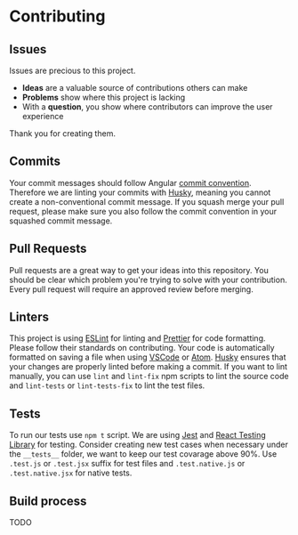 # Contributing

## Issues

Issues are precious to this project.

- **Ideas** are a valuable source of contributions others can make
- **Problems** show where this project is lacking
- With a **question**, you show where contributors can improve the user experience

Thank you for creating them.

## Commits

Your commit messages should follow Angular [commit convention](https://www.conventionalcommits.org/en/v1.0.0-beta.4/). Therefore we are linting your commits with [Husky](https://github.com/typicode/husky), meaning you cannot create a non-conventional commit message. If you squash merge your pull request, please make sure you also follow the commit convention in your squashed commit message.

## Pull Requests

Pull requests are a great way to get your ideas into this repository.
You should be clear which problem you're trying to solve with your contribution.
Every pull request will require an approved review before merging.

## Linters

This project is using [ESLint](https://eslint.org/) for linting and [Prettier](https://prettier.io/) for code formatting. Please follow their standards on contributing. Your code is automatically formatted on saving a file when using [VSCode](https://code.visualstudio.com/) or [Atom](https://atom.io/). [Husky](https://github.com/typicode/husky) ensures that your changes are properly linted before making a commit. If you want to lint manually, you can use `lint` and `lint-fix` npm scripts to lint the source code and `lint-tests` or `lint-tests-fix` to lint the test files.

## Tests

To run our tests use `npm t` script. We are using [Jest](https://jestjs.io/) and [React Testing Library](https://github.com/testing-library/react-testing-library) for testing. Consider creating new test cases when necessary under the `__tests__` folder, we want to keep our test covarage above 90%. Use `.test.js` or `.test.jsx` suffix for test files and `.test.native.js` or `.test.native.jsx` for native tests.

## Build process

TODO
